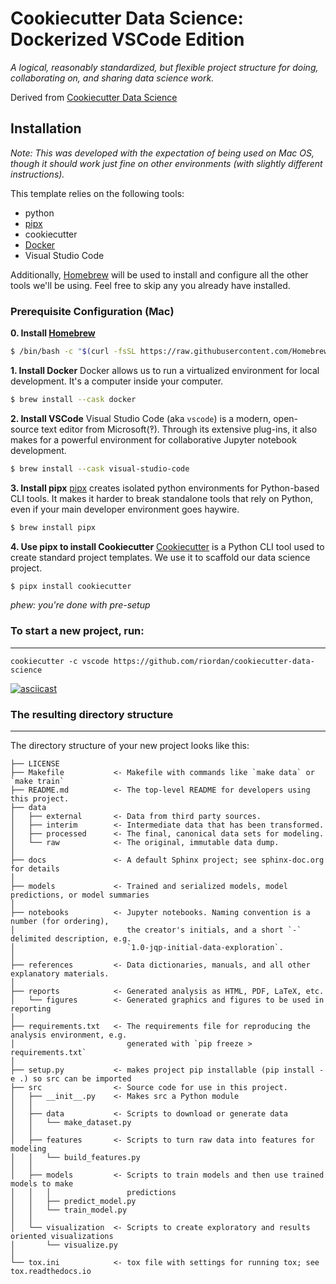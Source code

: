 # Cookiecutter Data Science: Dockerized VSCode Edition

_A logical, reasonably standardized, but flexible project structure for doing, collaborating on, and sharing data science work._

Derived from [Cookiecutter Data Science](http://drivendata.github.io/cookiecutter-data-science/)


## Installation

_Note: This was developed with the expectation of being used on Mac OS, though it should work just fine on other environments (with slightly different instructions)._

This template relies on the following tools:
- python
- [pipx](https://pypa.github.io/pipx/)
- cookiecutter
- [Docker](https://docs.docker.com/get-docker/)
- Visual Studio Code

Additionally, [Homebrew](https://brew.sh) will be used to install and configure all the other tools we'll be using. Feel free to skip any you already have installed.

### Prerequisite Configuration (Mac)

**0. Install [Homebrew](http://brew.sh)**

```bash
$ /bin/bash -c "$(curl -fsSL https://raw.githubusercontent.com/Homebrew/install/HEAD/install.sh)"
```

**1. Install Docker**
Docker allows us to run a virtualized environment for local development. It's a computer inside your computer.
```bash
$ brew install --cask docker
```

**2. Install VSCode**
Visual Studio Code (aka `vscode`) is a modern, open-source text editor from Microsoft(‽). Through its extensive plug-ins, it also makes for a powerful environment for collaborative Jupyter notebook development.
```bash
$ brew install --cask visual-studio-code
```


**3. Install pipx**
[pipx](https://pypa.github.io/pipx/) creates isolated python environments for Python-based CLI tools. It makes it harder to break standalone tools that rely on Python, even if your main developer environment goes haywire.

```bash
$ brew install pipx
```

**4. Use pipx to install Cookiecutter**
[Cookiecutter](https://cookiecutter.readthedocs.io) is a Python CLI tool used to create standard project templates. We use it to scaffold our data science project.

```bash
$ pipx install cookiecutter
```

*phew: you're done with pre-setup*

### To start a new project, run:
------------

    cookiecutter -c vscode https://github.com/riordan/cookiecutter-data-science


[![asciicast](https://asciinema.org/a/244658.svg)](https://asciinema.org/a/244658)


### The resulting directory structure
------------

The directory structure of your new project looks like this: 

```
├── LICENSE
├── Makefile           <- Makefile with commands like `make data` or `make train`
├── README.md          <- The top-level README for developers using this project.
├── data
│   ├── external       <- Data from third party sources.
│   ├── interim        <- Intermediate data that has been transformed.
│   ├── processed      <- The final, canonical data sets for modeling.
│   └── raw            <- The original, immutable data dump.
│
├── docs               <- A default Sphinx project; see sphinx-doc.org for details
│
├── models             <- Trained and serialized models, model predictions, or model summaries
│
├── notebooks          <- Jupyter notebooks. Naming convention is a number (for ordering),
│                         the creator's initials, and a short `-` delimited description, e.g.
│                         `1.0-jqp-initial-data-exploration`.
│
├── references         <- Data dictionaries, manuals, and all other explanatory materials.
│
├── reports            <- Generated analysis as HTML, PDF, LaTeX, etc.
│   └── figures        <- Generated graphics and figures to be used in reporting
│
├── requirements.txt   <- The requirements file for reproducing the analysis environment, e.g.
│                         generated with `pip freeze > requirements.txt`
│
├── setup.py           <- makes project pip installable (pip install -e .) so src can be imported
├── src                <- Source code for use in this project.
│   ├── __init__.py    <- Makes src a Python module
│   │
│   ├── data           <- Scripts to download or generate data
│   │   └── make_dataset.py
│   │
│   ├── features       <- Scripts to turn raw data into features for modeling
│   │   └── build_features.py
│   │
│   ├── models         <- Scripts to train models and then use trained models to make
│   │   │                 predictions
│   │   ├── predict_model.py
│   │   └── train_model.py
│   │
│   └── visualization  <- Scripts to create exploratory and results oriented visualizations
│       └── visualize.py
│
└── tox.ini            <- tox file with settings for running tox; see tox.readthedocs.io
```
